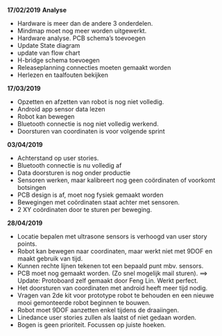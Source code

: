**17/02/2019**
**Analyse**

* Hardware is meer dan de andere 3 onderdelen.
* Mindmap moet nog meer worden uitgewerkt.
* Hardware analyse. PCB schema’s toevoegen
* Update State diagram
* update van flow chart
* H-bridge schema toevoegen
* Releaseplanning connecties moeten gemaakt worden
* Herlezen en taalfouten bekijken


**17/03/2019**

* Opzetten en afzetten van robot is nog niet volledig.
* Android app sensor data lezen
* Robot kan bewegen
* Bluetooth connectie is nog niet volledig werkend.
* Doorsturen van coordinaten is voor volgende sprint


**03/04/2019**

* Achterstand op user stories.
* Bluetooth connectie is nu volledig af
* Data doorsturen is nog onder productie
* Sensoren werken, maar kalibreert nog geen coördinaten of voorkomt botsingen
* PCB design is af, moet nog fysiek gemaakt worden
* Bewegingen met coördinaten staat achter met sensoren.
* 2 XY coördinaten door te sturen per beweging.


**28/04/2019**

* Locatie bepalen met ultrasone sensors is verhoogd van user story points.
* Robot kan bewegen naar coordinaten, maar werkt niet met 9DOF en maakt gebruik van tijd.
* Kunnen rechte lijnen tekenen tot een bepaald punt mbv. sensors.
* PCB moet nog gemaakt worden. (Zo snel mogelijk mail sturen). ==> Update: Protoboard zelf gemaakt door Feng Lin. Werkt perfect.
* Het doorsturen van coordinaten met android heeft meer tijd nodig.
* Vragen van 2de kit voor prototype robot te behouden en een nieuwe mooi gemonteerde robot beginnen te bouwen.
* Robot moet 9DOF aanzetten enkel tijdens de draaiingen. 
* Linedance user stories zullen als laatst of niet gedaan worden.
* Bogen is geen prioriteit. Focussen op juiste hoeken.
